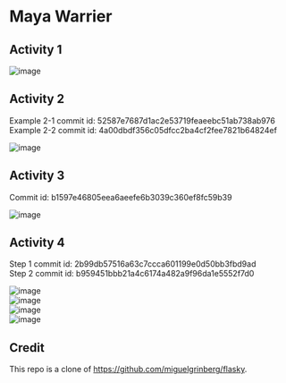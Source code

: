 # Maya Warrier

## Activity 1
![image](https://github.com/mayawarrier/ECE444-F2023-Lab1/assets/34803055/f66fcb82-6993-4516-b9de-3df4790ea616)

## Activity 2
Example 2-1 commit id: 52587e7687d1ac2e53719feaeebc51ab738ab976  
Example 2-2 commit id: 4a00dbdf356c05dfcc2ba4cf2fee7821b64824ef

![image](https://github.com/mayawarrier/ECE444-F2023-Lab1/assets/34803055/02964220-8f57-4583-81cf-71ea8a7a2296)

## Activity 3
Commit id: b1597e46805eea6aeefe6b3039c360ef8fc59b39

![image](https://github.com/mayawarrier/ECE444-F2023-Lab1/assets/34803055/9e712789-ea0a-4665-8032-c9c42f5587ab)

## Activity 4
Step 1 commit id: 2b99db57516a63c7ccca601199e0d50bb3fbd9ad  
Step 2 commit id: b959451bbb21a4c6174a482a9f96da1e5552f7d0

![image](https://github.com/mayawarrier/ECE444-F2023-Lab1/assets/34803055/4d888199-cb3d-4707-acd6-c069b76b26d8)  
![image](https://github.com/mayawarrier/ECE444-F2023-Lab1/assets/34803055/fa2d90cd-1360-4d03-99bc-7812924392c7)  
![image](https://github.com/mayawarrier/ECE444-F2023-Lab1/assets/34803055/488df509-0046-4ed9-bd9c-5c26aeda7410)  
![image](https://github.com/mayawarrier/ECE444-F2023-Lab1/assets/34803055/60767b0a-62a2-4c0f-b7ce-a969e1a07ee6)  

## Credit
This repo is a clone of https://github.com/miguelgrinberg/flasky.
